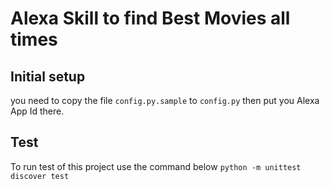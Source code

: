 # Alexa Skill to find Best Movies all times
## Initial setup

  you need to copy the file `config.py.sample` to `config.py` then
  put you Alexa App Id there.
## Test

  To run test of this project use the command below
  `python -m unittest discover test`
